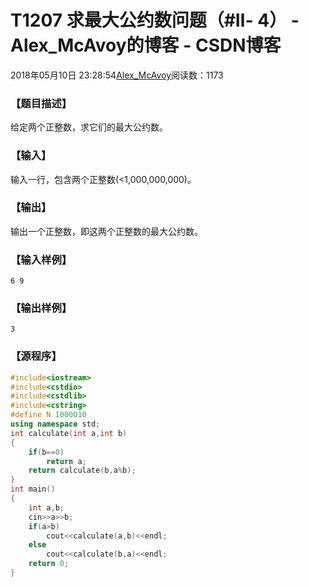 # T1207 求最大公约数问题（#Ⅱ- 4） - Alex_McAvoy的博客 - CSDN博客





2018年05月10日 23:28:54[Alex_McAvoy](https://me.csdn.net/u011815404)阅读数：1173








### 【题目描述】

给定两个正整数，求它们的最大公约数。

### 【输入】

输入一行，包含两个正整数(<1,000,000,000)。

### 【输出】

输出一个正整数，即这两个正整数的最大公约数。

### 【输入样例】
`6 9`
### 【输出样例】
`3`
### 【源程序】

```cpp
#include<iostream>
#include<cstdio>
#include<cstdlib>
#include<cstring>
#define N 1000010
using namespace std;
int calculate(int a,int b)
{
    if(b==0)
        return a;
    return calculate(b,a%b);
}
int main()
{
    int a,b;
    cin>>a>>b;
    if(a>b)
        cout<<calculate(a,b)<<endl;
    else
        cout<<calculate(b,a)<<endl;
    return 0;
}
```



